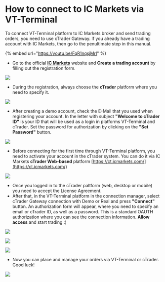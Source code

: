 # How to connect to IC Markets via VT-Terminal

To connect VT-Terminal platform to IC Markets broker and send trading orders, you need to use cTrader Gateway. If you already have a trading account with IC Markets, then go to the penultimate step in this manual.

{% embed url="https://youtu.be/FqR1nqsjMrI" %}

* Go to the official [**IC Markets**](https://www.icmarkets.com) website and **Create a trading account** by filling out the registration form.

![](../../.gitbook/assets/screenshot_28.png)

* During the registration, always choose the **cTrader** platform where you need to specify it.

![](../../.gitbook/assets/screenshot_29.png)

* After creating a demo account, check the E-Mail that you used when registering your account. In the letter with subject **"Welcome to cTrader ID"** is your ID that will be used as a login in platforms VT-Terminal and cTrader. Set the password for authorization by clicking on the **"Set Password"** button.

![](../../.gitbook/assets/set-password.png)

* Before connecting for the first time through VT-Terminal platform, you need to activate your account in the cTrader system. You can do it via IC Markets **cTrader Web-based** platform [https://ct.icmarkets.com/](https://ct.icmarkets.com/)

![](../../.gitbook/assets/screenshot_30.png)

* Once you logged in to the cTrader paltform \(web, desktop or mobile\) you need to accept the License Agreement.
* After that, in the VT-Terminal platform in the connection manager, select cTrader Gateway connection with Demo or Real and press **"Connect"** button. An authorization form will appear, where you need to specify an email or cTrader ID, as well as a password. This is a standard OAUTH authorization where you can see the connection information. **Allow access** and start trading :\)

![](../../.gitbook/assets/ctrader-connection.gif)

![](../../.gitbook/assets/screenshot_31.png)

![](../../.gitbook/assets/screenshot_32.png)

* Now you can place and manage your orders via VT-Terminal or cTrader. Good luck!

![](../../.gitbook/assets/chart-on-ctrader-an-quantower.png)

